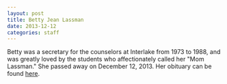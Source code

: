 ```yaml
---
layout: post
title: Betty Jean Lassman
date: 2013-12-12
categories: staff
---
```

Betty was a secretary for the counselors at Interlake from 1973 to 1988, and was greatly loved by the students who affectionately called her "Mom Lassman." She passed away on December 12, 2013. Her obituary can be found [here](http://tinyurl.com/owchk4t).

